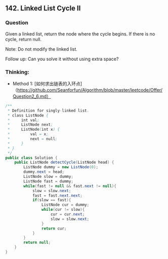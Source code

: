 ## 142. Linked List Cycle II

### Question
 Given a linked list, return the node where the cycle begins. If there is no cycle, return null.

Note: Do not modify the linked list.

Follow up:
Can you solve it without using extra space?

### Thinking:
* Method 1: [如何求出链表的入环点]（https://github.com/Seanforfun/Algorithm/blob/master/leetcode/Offer/Question2_6.md）

```Java
/**
 * Definition for singly-linked list.
 * class ListNode {
 *     int val;
 *     ListNode next;
 *     ListNode(int x) {
 *         val = x;
 *         next = null;
 *     }
 * }
 */
public class Solution {
    public ListNode detectCycle(ListNode head) {
        ListNode dummy = new ListNode(0);
        dummy.next = head;
        ListNode slow = dummy;
        ListNode fast = dummy;
        while(fast != null && fast.next != null){
            slow = slow.next;
            fast = fast.next.next;
            if(slow == fast){
                ListNode cur = dummy;
                while(cur != slow){
                    cur = cur.next;
                    slow = slow.next;
                }
                return cur;
            }
        }
        return null;
    }
}
```